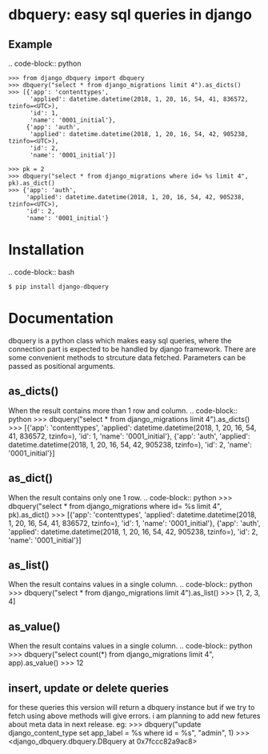 dbquery: easy sql queries in django
===================================

Example
-------

.. code-block:: python

    >>> from django_dbquery import dbquery
    >>> dbquery("select * from django_migrations limit 4").as_dicts()
    >>> [{'app': 'contenttypes',
		  'applied': datetime.datetime(2018, 1, 20, 16, 54, 41, 836572, tzinfo=<UTC>),
		  'id': 1,
		  'name': '0001_initial'},
		 {'app': 'auth',
		  'applied': datetime.datetime(2018, 1, 20, 16, 54, 42, 905238, tzinfo=<UTC>),
		  'id': 2,
		  'name': '0001_initial'}]

	>>> pk = 2
    >>> dbquery("select * from django_migrations where id= %s limit 4", pk).as_dict()
    >>> {'app': 'auth',
		 'applied': datetime.datetime(2018, 1, 20, 16, 54, 42, 905238, tzinfo=<UTC>),
		 'id': 2,
		 'name': '0001_initial'}


Installation
============

.. code-block:: bash

    $ pip install django-dbquery


Documentation
=============

dbquery is a python class which makes easy sql queries, where the connection part is
expected to be handled by django framework. There are some convenient methods
to strcuture data fetched. Parameters can be passed as positional arguments.


as_dicts()
-----------
When the result contains more than 1 row and column. 
.. code-block:: python
 	>>> dbquery("select * from django_migrations limit 4").as_dicts()
    >>> [{'app': 'contenttypes',
		  'applied': datetime.datetime(2018, 1, 20, 16, 54, 41, 836572, tzinfo=<UTC>),
		  'id': 1,
		  'name': '0001_initial'},
		 {'app': 'auth',
		  'applied': datetime.datetime(2018, 1, 20, 16, 54, 42, 905238, tzinfo=<UTC>),
		  'id': 2,
		  'name': '0001_initial'}]

as_dict()
-----
When the result contains only one 1 row.
.. code-block:: python
 	>>> dbquery("select * from django_migrations where id= %s limit 4", pk).as_dict()
    >>> [{'app': 'contenttypes',
		  'applied': datetime.datetime(2018, 1, 20, 16, 54, 41, 836572, tzinfo=<UTC>),
		  'id': 1,
		  'name': '0001_initial'},
		 {'app': 'auth',
		  'applied': datetime.datetime(2018, 1, 20, 16, 54, 42, 905238, tzinfo=<UTC>),
		  'id': 2,
		  'name': '0001_initial'}]

as_list()
-----
When the result contains values in a single column.
.. code-block:: python
 	>>> dbquery("select * from django_migrations limit 4").as_list()
    >>> [1, 2, 3, 4]

as_value()
-----
When the result contains values in a single column.
.. code-block:: python
 	>>> dbquery("select count(*) from django_migrations limit 4", app).as_value()
    >>> 12


insert, update or delete queries
-----------
for these queries this version will return a dbquery instance but if we try to fetch 
using above methods will give errors. i am planning to add new fetures about meta data in 
next release.
eg:
	>>> dbquery("update  django_content_type set app_label = %s where id = %s", "admin", 1)
	>>> <django_dbquery.dbquery.DBquery at 0x7fccc82a9ac8>



